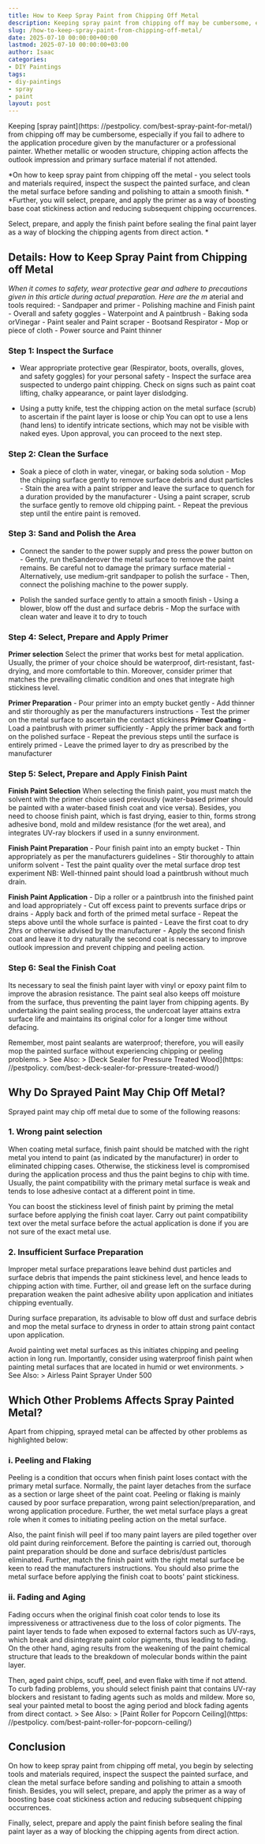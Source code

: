 ```yaml
---
title: How to Keep Spray Paint from Chipping Off Metal
description: Keeping spray paint from chipping off may be cumbersome, especially if you fail to adhere to the application procedure given by the manufacturer or a...
slug: /how-to-keep-spray-paint-from-chipping-off-metal/
date: 2025-07-10 00:00:00+00:00
lastmod: 2025-07-10 00:00:00+03:00
author: Isaac
categories:
- DIY Paintings
tags:
- diy-paintings
- spray
- paint
layout: post
---
```


Keeping [spray paint](https: //pestpolicy. com/best-spray-paint-for-metal/) from chipping off may be cumbersome, especially if you fail to adhere to the application procedure given by the manufacturer or a professional painter. Whether metallic or wooden structure, chipping action affects the outlook impression and primary surface material if not attended.

*On how to keep spray paint from chipping off the metal - you select tools and materials required, inspect the suspect the painted surface, and clean the metal surface before sanding and polishing to attain a smooth finish. * *Further, you will select, prepare, and apply the primer as a way of boosting base coat stickiness action and reducing subsequent chipping occurrences.

Select, prepare, and apply the finish paint before sealing the final paint layer as a way of blocking the chipping agents from direct action. *

##  Details: How to Keep Spray Paint from Chipping off Metal

*When it comes to safety, wear protective gear and adhere to precautions given in this article during actual preparation. Here are the m* aterial and tools required: - Sandpaper and primer - Polishing machine and Finish paint - Overall and safety goggles - Waterpoint and A paintbrush - Baking soda orVinegar - Paint sealer and Paint scraper - Bootsand Respirator - Mop or piece of cloth - Power source and Paint thinner

###  Step 1: Inspect the Surface

- Wear appropriate protective gear (Respirator, boots, overalls, gloves, and safety goggles) for your personal safety - Inspect the surface area suspected to undergo paint chipping. Check on signs such as paint coat lifting, chalky appearance, or paint layer dislodging.

- Using a putty knife, test the chipping action on the metal surface (scrub) to ascertain if the paint layer is loose or chip You can opt to use a lens (hand lens) to identify intricate sections, which may not be visible with naked eyes. Upon approval, you can proceed to the next step.

###  Step 2: Clean the Surface

- Soak a piece of cloth in water, vinegar, or baking soda solution - Mop the chipping surface gently to remove surface debris and dust particles - Stain the area with a paint stripper and leave the surface to quench for a duration provided by the manufacturer - Using a paint scraper, scrub the surface gently to remove old chipping paint. - Repeat the previous step until the entire paint is removed.

###  Step 3: Sand and Polish the Area

- Connect the sander to the power supply and press the power button on - Gently, run theSanderover the metal surface to remove the paint remains. Be careful not to damage the primary surface material - Alternatively, use medium-grit sandpaper to polish the surface - Then, connect the polishing machine to the power supply.

- Polish the sanded surface gently to attain a smooth finish - Using a blower, blow off the dust and surface debris - Mop the surface with clean water and leave it to dry to touch

###  Step 4: Select, Prepare and Apply Primer

**Primer selection** Select the primer that works best for metal application. Usually, the primer of your choice should be waterproof, dirt-resistant, fast-drying, and more comfortable to thin. Moreover, consider primer that matches the prevailing climatic condition and ones that integrate high stickiness level.

**Primer Preparation** - Pour primer into an empty bucket gently - Add thinner and stir thoroughly as per the manufacturers instructions - Test the primer on the metal surface to ascertain the contact stickiness **Primer Coating** - Load a paintbrush with primer sufficiently - Apply the primer back and forth on the polished surface - Repeat the previous steps until the surface is entirely primed - Leave the primed layer to dry as prescribed by the manufacturer

###  Step 5: Select, Prepare and Apply Finish Paint

**Finish Paint Selection** When selecting the finish paint, you must match the solvent with the primer choice used previously (water-based primer should be painted with a water-based finish coat and vice versa). Besides, you need to choose finish paint, which is fast drying, easier to thin, forms strong adhesive bond, mold and mildew resistance (for the wet area), and integrates UV-ray blockers if used in a sunny environment.

**Finish Paint Preparation** - Pour finish paint into an empty bucket - Thin appropriately as per the manufacturers guidelines - Stir thoroughly to attain uniform solvent - Test the paint quality over the metal surface drop test experiment NB: Well-thinned paint should load a paintbrush without much drain.

**Finish Paint Application** - Dip a roller or a paintbrush into the finished paint and load appropriately - Cut off excess paint to prevents surface drips or drains - Apply back and forth of the primed metal surface - Repeat the steps above until the whole surface is painted - Leave the first coat to dry 2hrs or otherwise advised by the manufacturer - Apply the second finish coat and leave it to dry naturally the second coat is necessary to improve outlook impression and prevent chipping and peeling action.

###  Step 6: Seal the Finish Coat

Its necessary to seal the finish paint layer with vinyl or epoxy paint film to improve the abrasion resistance. The paint seal also keeps off moisture from the surface, thus preventing the paint layer from chipping agents. By undertaking the paint sealing process, the undercoat layer attains extra surface life and maintains its original color for a longer time without defacing.

Remember, most paint sealants are waterproof; therefore, you will easily mop the painted surface without experiencing chipping or peeling problems. > See Also: > [Deck Sealer for Pressure Treated Wood](https: //pestpolicy. com/best-deck-sealer-for-pressure-treated-wood/)

##  Why Do Sprayed Paint May Chip Off Metal?

Sprayed paint may chip off metal due to some of the following reasons:

###  1. Wrong paint selection

When coating metal surface, finish paint should be matched with the right metal you intend to paint (as indicated by the manufacturer) in order to eliminated chipping cases. Otherwise, the stickiness level is compromised during the application process and thus the paint begins to chip with time. Usually, the paint compatibility with the primary metal surface is weak and tends to lose adhesive contact at a different point in time.

You can boost the stickiness level of finish paint by priming the metal surface before applying the finish coat layer. Carry out paint compatibility text over the metal surface before the actual application is done if you are not sure of the exact metal use.

###  2. Insufficient Surface Preparation

Improper metal surface preparations leave behind dust particles and surface debris that impends the paint stickiness level, and hence leads to chipping action with time. Further, oil and grease left on the surface during preparation weaken the paint adhesive ability upon application and initiates chipping eventually.

During surface preparation, its advisable to blow off dust and surface debris and mop the metal surface to dryness in order to attain strong paint contact upon application.

Avoid painting wet metal surfaces as this initiates chipping and peeling action in long run. Importantly, consider using waterproof finish paint when painting metal surfaces that are located in humid or wet environments. > See Also: > Airless Paint Sprayer Under 500

##  Which Other Problems Affects Spray Painted Metal?

Apart from chipping, sprayed metal can be affected by other problems as highlighted below:

###  i. Peeling and Flaking

Peeling is a condition that occurs when finish paint loses contact with the primary metal surface. Normally, the paint layer detaches from the surface as a section or large sheet of the paint coat. Peeling or flaking is mainly caused by poor surface preparation, wrong paint selection/preparation, and wrong application procedure. Further, the wet metal surface plays a great role when it comes to initiating peeling action on the metal surface.

Also, the paint finish will peel if too many paint layers are piled together over old paint during reinforcement. Before the painting is carried out, thorough paint preparation should be done and surface debris/dust particles eliminated. Further, match the finish paint with the right metal surface be keen to read the manufacturers instructions. You should also prime the metal surface before applying the finish coat to boots' paint stickiness.

###  ii. Fading and Aging

Fading occurs when the original finish coat color tends to lose its impressiveness or attractiveness due to the loss of color pigments. The paint layer tends to fade when exposed to external factors such as UV-rays, which break and disintegrate paint color pigments, thus leading to fading. On the other hand, aging results from the weakening of the paint chemical structure that leads to the breakdown of molecular bonds within the paint layer.

Then, aged paint chips, scuff, peel, and even flake with time if not attend. To curb fading problems, you should select finish paint that contains UV-ray blockers and resistant to fading agents such as molds and mildew. More so, seal your painted metal to boost the aging period and block fading agents from direct contact. > See Also: > [Paint Roller for Popcorn Ceiling](https: //pestpolicy. com/best-paint-roller-for-popcorn-ceiling/)

##  Conclusion

On how to keep spray paint from chipping off metal, you begin by selecting tools and materials required, inspect the suspect the painted surface, and clean the metal surface before sanding and polishing to attain a smooth finish. Besides, you will select, prepare, and apply the primer as a way of boosting base coat stickiness action and reducing subsequent chipping occurrences.

Finally, select, prepare and apply the paint finish before sealing the final paint layer as a way of blocking the chipping agents from direct action.
